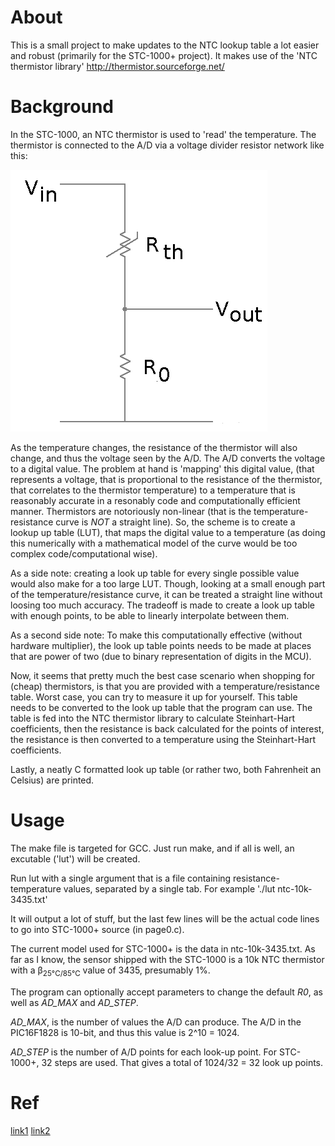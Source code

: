 About
=====
This is a small project to make updates to the NTC lookup table a lot easier and robust (primarily for the STC-1000+ project).
It makes use of the 'NTC thermistor library' http://thermistor.sourceforge.net/

Background
==========
In the STC-1000, an NTC thermistor is used to 'read' the temperature. 
The thermistor is connected to the A/D via a voltage divider resistor network like this:

![resistor network](img/vdiv.png)

As the temperature changes, the resistance of the thermistor will also change, and thus the voltage seen by the A/D. The A/D converts the voltage to a digital value. The problem at hand is 'mapping' this digital value, (that represents a voltage, that is proportional to the resistance of the thermistor, that correlates to the thermistor temperature) to a temperature that is reasonably accurate in a resonably code and computationally efficient manner.
Thermistors are notoriously non-linear (that is the temperature-resistance curve is *NOT* a straight line). 
So, the scheme is to create a lookup up table (LUT), that maps the digital value to a temperature (as doing this numerically with a mathematical model of the curve would be too complex code/computational wise).

As a side note: creating a look up table for every single possible value would also make for a too large LUT. Though, looking at a small enough part of the temperature/resistance curve, it can be treated a straight line without loosing too much accuracy. The tradeoff is made to create a look up table with enough points, to be able to linearly interpolate between them.

As a second side note: To make this computationally effective (without hardware multiplier), the look up table points needs to be made at places that are power of two (due to binary representation of digits in the MCU). 

Now, it seems that pretty much the best case scenario when shopping for (cheap) thermistors, is that you are provided with a temperature/resistance table. Worst case, you can try to measure it up for yourself.
This table needs to be converted to the look up table that the program can use.
The table is fed into the NTC thermistor library to calculate Steinhart-Hart coefficients, then the resistance is back calculated for the points of interest, the resistance is then converted to a temperature using the Steinhart-Hart coefficients. 

Lastly, a neatly C formatted look up table (or rather two, both Fahrenheit an Celsius) are printed.

Usage
=====
The make file is targeted for GCC. Just run make, and if all is well, an excutable ('lut') will be created.

Run lut with a single argument that is a file containing resistance-temperature values, separated by a single tab.
For example './lut ntc-10k-3435.txt'

It will output a lot of stuff, but the last few lines will be the actual code lines to go into STC-1000+ source (in page0.c).

The current model used for STC-1000+ is the data in ntc-10k-3435.txt.
As far as I know, the sensor shipped with the STC-1000 is a 10k NTC thermistor with a &beta;<sub>25&deg;C/85&deg;C</sub> value of 3435, presumably 1%.

The program can optionally accept parameters to change the default *R0*, as well as *AD_MAX* and *AD_STEP*.

*AD_MAX*, is the number of values the A/D can produce. The A/D in the PIC16F1828 is 10-bit, and thus this value is 2^10 = 1024.

*AD_STEP* is the number of A/D points for each look-up point. For STC-1000+, 32 steps are used. That gives a total of 1024/32 = 32 look up points.

Ref
======
[link1](https://github.com/nicholaspettit/thermocouple)
[link2](https://github.com/apieum/thermocouple)

